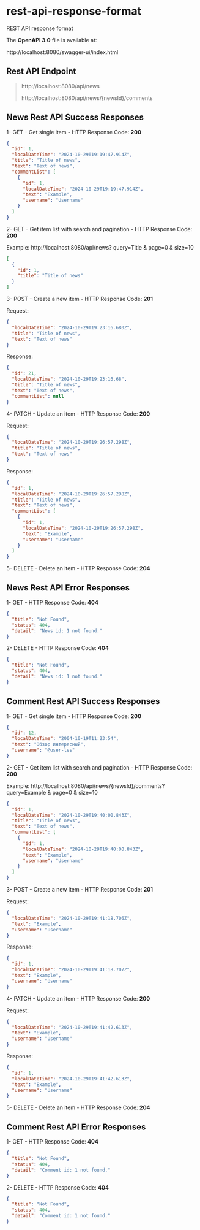 # rest-api-response-format

REST API response format

The **OpenAPI 3.0** file is available at:

http://localhost:8080/swagger-ui/index.html

## Rest API Endpoint

> http://localhost:8080/api/news 
> 
> http://localhost:8080/api/news/{newsId}/comments

## News Rest API Success Responses

1- GET - Get single item - HTTP Response Code: **200**

```json
{
  "id": 1,
  "localDateTime": "2024-10-29T19:19:47.914Z",
  "title": "Title of news",
  "text": "Text of news",
  "commentList": [
    {
      "id": 1,
      "localDateTime": "2024-10-29T19:19:47.914Z",
      "text": "Example",
      "username": "Username"
    }
  ]
}
```

2- GET - Get item list with search and pagination - HTTP Response Code: **200**

Example: http://localhost:8080/api/news? query=Title & page=0 & size=10
```json
[
  {
    "id": 1,
    "title": "Title of news"
  }
]
```

3- POST - Create a new item - HTTP Response Code: **201**

Request:

```json
{
  "localDateTime": "2024-10-29T19:23:16.680Z",
  "title": "Title of news",
  "text": "Text of news"
}
```

Response:

```json
{
  "id": 21,
  "localDateTime": "2024-10-29T19:23:16.68",
  "title": "Title of news",
  "text": "Text of news",
  "commentList": null
}
```

4- PATCH - Update an item - HTTP Response Code: **200**

Request:

```json
{
  "localDateTime": "2024-10-29T19:26:57.298Z",
  "title": "Title of news",
  "text": "Text of news"
}
```

Response:

```json
{
  "id": 1,
  "localDateTime": "2024-10-29T19:26:57.298Z",
  "title": "Title of news",
  "text": "Text of news",
  "commentList": [
    {
      "id": 1,
      "localDateTime": "2024-10-29T19:26:57.298Z",
      "text": "Example",
      "username": "Username"
    }
  ]
}
```

5- DELETE - Delete an item - HTTP Response Code: **204**

## News Rest API Error Responses

1- GET - HTTP Response Code: **404**

```json
{
  "title": "Not Found",
  "status": 404,
  "detail": "News id: 1 not found."
}
```

2- DELETE - HTTP Response Code: **404**

```json
{
  "title": "Not Found",
  "status": 404,
  "detail": "News id: 1 not found."
}
```

## Comment Rest API Success Responses

1- GET - Get single item - HTTP Response Code: **200**

```json
{
  "id": 12,
  "localDateTime": "2004-10-19T11:23:54",
  "text": "Обзор интересный",
  "username": "@user-les"
}
```

2- GET - Get item list with search and pagination - HTTP Response Code: **200**

Example: http://localhost:8080/api/news/{newsId}/comments? query=Example & page=0 & size=10
```json
{
  "id": 1,
  "localDateTime": "2024-10-29T19:40:00.843Z",
  "title": "Title of news",
  "text": "Text of news",
  "commentList": [
    {
      "id": 1,
      "localDateTime": "2024-10-29T19:40:00.843Z",
      "text": "Example",
      "username": "Username"
    }
  ]
}
```

3- POST - Create a new item - HTTP Response Code: **201**

Request:

```json
{
  "localDateTime": "2024-10-29T19:41:18.706Z",
  "text": "Example",
  "username": "Username"
}
```

Response:

```json
{
  "id": 1,
  "localDateTime": "2024-10-29T19:41:18.707Z",
  "text": "Example",
  "username": "Username"
}
```

4- PATCH - Update an item - HTTP Response Code: **200**

Request:

```json
{
  "localDateTime": "2024-10-29T19:41:42.613Z",
  "text": "Example",
  "username": "Username"
}
```

Response:

```json
{
  "id": 1,
  "localDateTime": "2024-10-29T19:41:42.613Z",
  "text": "Example",
  "username": "Username"
}
```

5- DELETE - Delete an item - HTTP Response Code: **204**

## Comment Rest API Error Responses

1- GET - HTTP Response Code: **404**

```json
{
  "title": "Not Found",
  "status": 404,
  "detail": "Comment id: 1 not found."
}
```

2- DELETE - HTTP Response Code: **404**

```json
{
  "title": "Not Found",
  "status": 404,
  "detail": "Comment id: 1 not found."
}
```
